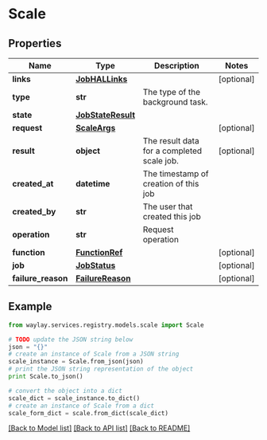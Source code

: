 # Scale


## Properties

Name | Type | Description | Notes
------------ | ------------- | ------------- | -------------
**links** | [**JobHALLinks**](JobHALLinks.md) |  | [optional] 
**type** | **str** | The type of the background task. | 
**state** | [**JobStateResult**](JobStateResult.md) |  | 
**request** | [**ScaleArgs**](ScaleArgs.md) |  | [optional] 
**result** | **object** | The result data for a completed scale job. | [optional] 
**created_at** | **datetime** | The timestamp of creation of this job | 
**created_by** | **str** | The user that created this job | 
**operation** | **str** | Request operation | 
**function** | [**FunctionRef**](FunctionRef.md) |  | [optional] 
**job** | [**JobStatus**](JobStatus.md) |  | [optional] 
**failure_reason** | [**FailureReason**](FailureReason.md) |  | [optional] 

## Example

```python
from waylay.services.registry.models.scale import Scale

# TODO update the JSON string below
json = "{}"
# create an instance of Scale from a JSON string
scale_instance = Scale.from_json(json)
# print the JSON string representation of the object
print Scale.to_json()

# convert the object into a dict
scale_dict = scale_instance.to_dict()
# create an instance of Scale from a dict
scale_form_dict = scale.from_dict(scale_dict)
```
[[Back to Model list]](../README.md#documentation-for-models) [[Back to API list]](../README.md#documentation-for-api-endpoints) [[Back to README]](../README.md)


